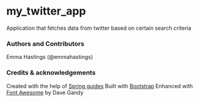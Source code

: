 # my_twitter_app
Application that fetches data from twitter based on certain search criteria

### Authors and Contributors
Emma Hastings (@emmahastings)

### Credits & acknowledgements
Created with the help of [Spring guides](https://spring.io/guides/gs/accessing-twitter/)
Built with [Bootstrap](http://getbootstrap.com/)
Enhanced with [Font Awesome](http://fontawesome.io) by Dave Gandy